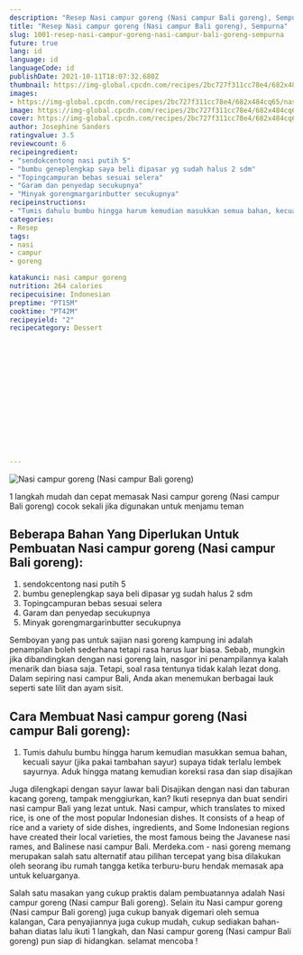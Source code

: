 ```yaml
---
description: "Resep Nasi campur goreng (Nasi campur Bali goreng), Sempurna"
title: "Resep Nasi campur goreng (Nasi campur Bali goreng), Sempurna"
slug: 1001-resep-nasi-campur-goreng-nasi-campur-bali-goreng-sempurna
future: true
lang: id
language: id
languageCode: id
publishDate: 2021-10-11T18:07:32.680Z 
thumbnail: https://img-global.cpcdn.com/recipes/2bc727f311cc78e4/682x484cq65/nasi-campur-goreng-nasi-campur-bali-goreng-foto-resep-utama.png
images:
- https://img-global.cpcdn.com/recipes/2bc727f311cc78e4/682x484cq65/nasi-campur-goreng-nasi-campur-bali-goreng-foto-resep-utama.png
image: https://img-global.cpcdn.com/recipes/2bc727f311cc78e4/682x484cq65/nasi-campur-goreng-nasi-campur-bali-goreng-foto-resep-utama.png
cover: https://img-global.cpcdn.com/recipes/2bc727f311cc78e4/682x484cq65/nasi-campur-goreng-nasi-campur-bali-goreng-foto-resep-utama.png
author: Josephine Sanders
ratingvalue: 3.5
reviewcount: 6
recipeingredient:
- "sendokcentong nasi putih 5"
- "bumbu geneplengkap saya beli dipasar yg sudah halus 2 sdm"
- "Topingcampuran bebas sesuai selera"
- "Garam dan penyedap secukupnya"
- "Minyak gorengmargarinbutter secukupnya"
recipeinstructions:
- "Tumis dahulu bumbu hingga harum kemudian masukkan semua bahan, kecuali sayur (jika pakai tambahan sayur) supaya tidak terlalu lembek sayurnya. Aduk hingga matang kemudian koreksi rasa dan siap disajikan"
categories:
- Resep
tags:
- nasi
- campur
- goreng

katakunci: nasi campur goreng 
nutrition: 264 calories
recipecuisine: Indonesian
preptime: "PT15M"
cooktime: "PT42M"
recipeyield: "2"
recipecategory: Dessert


     
    
    
    
    
    
    
    
    
    
    
      
    
---
```



![Nasi campur goreng (Nasi campur Bali goreng)](https://img-global.cpcdn.com/recipes/2bc727f311cc78e4/682x484cq65/nasi-campur-goreng-nasi-campur-bali-goreng-foto-resep-utama.png)

1 langkah mudah dan cepat memasak  Nasi campur goreng (Nasi campur Bali goreng) cocok sekali jika digunakan untuk menjamu teman

<!--inarticleads1-->

## Beberapa Bahan Yang Diperlukan Untuk Pembuatan Nasi campur goreng (Nasi campur Bali goreng):

1. sendokcentong nasi putih 5
1. bumbu geneplengkap saya beli dipasar yg sudah halus 2 sdm
1. Topingcampuran bebas sesuai selera
1. Garam dan penyedap secukupnya
1. Minyak gorengmargarinbutter secukupnya

Semboyan yang pas untuk sajian nasi goreng kampung ini adalah penampilan boleh sederhana tetapi rasa harus luar biasa. Sebab, mungkin jika dibandingkan dengan nasi goreng lain, nasgor ini penampilannya kalah menarik dan biasa saja. Tetapi, soal rasa tentunya tidak kalah lezat dong. Dalam sepiring nasi campur Bali, Anda akan menemukan berbagai lauk seperti sate lilit dan ayam sisit. 

<!--inarticleads2-->

## Cara Membuat Nasi campur goreng (Nasi campur Bali goreng):

1. Tumis dahulu bumbu hingga harum kemudian masukkan semua bahan, kecuali sayur (jika pakai tambahan sayur) supaya tidak terlalu lembek sayurnya. Aduk hingga matang kemudian koreksi rasa dan siap disajikan


Juga dilengkapi dengan sayur lawar bali Disajikan dengan nasi dan taburan kacang goreng, tampak menggiurkan, kan? Ikuti resepnya dan buat sendiri nasi campur Bali yang lezat untuk. Nasi campur, which translates to mixed rice, is one of the most popular Indonesian dishes. It consists of a heap of rice and a variety of side dishes, ingredients, and Some Indonesian regions have created their local varieties, the most famous being the Javanese nasi rames, and Balinese nasi campur Bali. Merdeka.com - nasi goreng memang merupakan salah satu alternatif atau pilihan tercepat yang bisa dilakukan oleh seorang ibu rumah tangga ketika terburu-buru hendak memasak apa untuk keluarganya. 

Salah satu masakan yang cukup praktis dalam pembuatannya adalah  Nasi campur goreng (Nasi campur Bali goreng). Selain itu  Nasi campur goreng (Nasi campur Bali goreng)  juga cukup banyak digemari oleh semua kalangan, Cara penyajiannya juga cukup mudah, cukup sediakan bahan-bahan diatas lalu ikuti 1 langkah, dan  Nasi campur goreng (Nasi campur Bali goreng)  pun siap di hidangkan. selamat mencoba !

